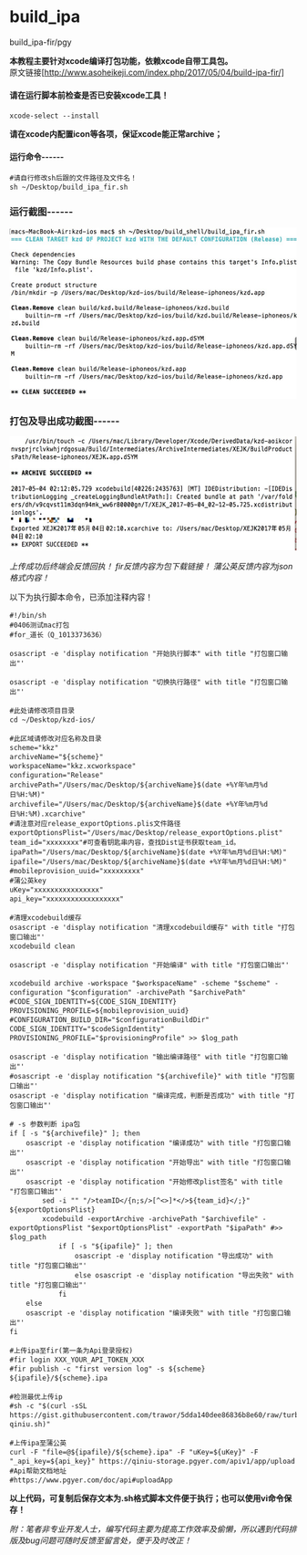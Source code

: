 # build_ipa
build_ipa-fir/pgy </br>

**本教程主要针对xcode编译打包功能，依赖xcode自带工具包。** </br>
原文链接[http://www.asoheikeji.com/index.php/2017/05/04/build-ipa-fir/] </br>
#### 请在运行脚本前检查是否已安装xcode工具！
```
xcode-select --install
```

**请在xcode内配置icon等各项，保证xcode能正常archive；**

#### 运行命令------
```
#请自行修改sh后跟的文件路径及文件名！
sh ~/Desktop/build_ipa_fir.sh
```

### 运行截图------
<img src="/1.jpeg" alt="1" height="300" width="600" > </br>
### 打包及导出成功截图------
<img src="/2.jpeg" alt="2" height="200" width="600" > </br>

*上传成功后终端会反馈回执！
fir反馈内容为包下载链接！
蒲公英反馈内容为json格式内容！*

以下为执行脚本命令，已添加注释内容！
```
#!/bin/sh
#0406测试mac打包
#for_道长（Q_1013373636）

osascript -e 'display notification "开始执行脚本" with title "打包窗口输出"'

osascript -e 'display notification "切换执行路径" with title "打包窗口输出"'

#此处请修改项目目录
cd ~/Desktop/kzd-ios/

#此区域请修改对应名称及目录
scheme="kkz"
archiveName="${scheme}"
workspaceName="kkz.xcworkspace"
configuration="Release"
archivePath="/Users/mac/Desktop/${archiveName}$(date +%Y年%m月%d日%H:%M)"
archivefile="/Users/mac/Desktop/${archiveName}$(date +%Y年%m月%d日%H:%M).xcarchive"
#请注意对应release_exportOptions.plis文件路径
exportOptionsPlist="/Users/mac/Desktop/release_exportOptions.plist"
team_id="xxxxxxxx"#可查看钥匙串内容，查找Dist证书获取team_id。
ipaPath="/Users/mac/Desktop/${archiveName}$(date +%Y年%m月%d日%H:%M)"
ipafile="/Users/mac/Desktop/${archiveName}$(date +%Y年%m月%d日%H:%M)"
#mobileprovision_uuid="xxxxxxxxx"
#蒲公英key
uKey="xxxxxxxxxxxxxxxx"
api_key="xxxxxxxxxxxxxxxxxx"

#清理xcodebuild缓存
osascript -e 'display notification "清理xcodebuild缓存" with title "打包窗口输出"'
xcodebuild clean

osascript -e 'display notification "开始编译" with title "打包窗口输出"'

xcodebuild archive -workspace "$workspaceName" -scheme "$scheme" -configuration "$configuration" -archivePath "$archivePath" #CODE_SIGN_IDENTITY=${CODE_SIGN_IDENTITY} PROVISIONING_PROFILE=${mobileprovision_uuid} #CONFIGURATION_BUILD_DIR="$configurationBuildDir" CODE_SIGN_IDENTITY="$codeSignIdentity" PROVISIONING_PROFILE="$provisioningProfile" >> $log_path

osascript -e 'display notification "输出编译路径" with title "打包窗口输出"'
#osascript -e 'display notification "${archivefile}" with title "打包窗口输出"'
osascript -e 'display notification "编译完成，判断是否成功" with title "打包窗口输出"'

# -s 参数判断 ipa包 
if [ -s "${archivefile}" ]; then
	osascript -e 'display notification "编译成功" with title "打包窗口输出"'
	osascript -e 'display notification "开始导出" with title "打包窗口输出"'
	osascript -e 'display notification "开始修改plist签名" with title "打包窗口输出"'
		sed -i "" "/>teamID</{n;s/>[^<>]*</>${team_id}</;}" ${exportOptionsPlist}
    	xcodebuild -exportArchive -archivePath "$archivefile" -exportOptionsPlist "$exportOptionsPlist" -exportPath "$ipaPath" #>> $log_path
    		if [ -s "${ipafile}" ]; then
    			osascript -e 'display notification "导出成功" with title "打包窗口输出"'
    			else osascript -e 'display notification "导出失败" with title "打包窗口输出"'
    		fi
	else
	osascript -e 'display notification "编译失败" with title "打包窗口输出"'
fi

#上传ipa至fir(第一条为Api登录授权)
#fir login XXX_YOUR_API_TOKEN_XXX
#fir publish -c "first version log" -s ${scheme} ${ipafile}/${scheme}.ipa

#检测最优上传ip
#sh -c "$(curl -sSL https://gist.githubusercontent.com/trawor/5dda140dee86836b8e60/raw/turbo-qiniu.sh)"

#上传ipa至蒲公英
curl -F "file=@${ipafile}/${scheme}.ipa" -F "uKey=${uKey}" -F "_api_key=${api_key}" https://qiniu-storage.pgyer.com/apiv1/app/upload
#Api帮助文档地址
#https://www.pgyer.com/doc/api#uploadApp
```

**以上代码，可复制后保存文本为.sh格式脚本文件便于执行；也可以使用vi命令保存！**

*附：笔者非专业开发人士，编写代码主要为提高工作效率及偷懒，所以遇到代码排版及bug问题可随时反馈至留言处，便于及时改正！*